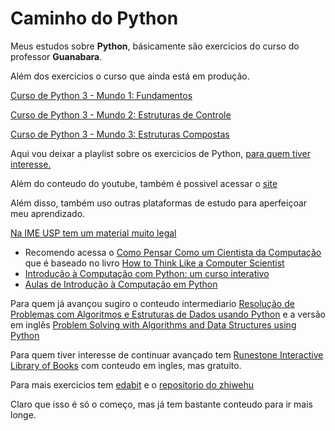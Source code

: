 # Caminho do Python


Meus estudos sobre **Python**, básicamente são exercicios do curso do professor **Guanabara**.
 
Além dos exercicios o curso que ainda está em produção. 

[Curso de Python 3 - Mundo 1: Fundamentos](https://www.youtube.com/watch?v=S9uPNppGsGo&list=PLHz_AreHm4dlKP6QQCekuIPky1CiwmdI6&ab_channel=CursoemV%C3%ADdeo)

[Curso de Python 3 - Mundo 2: Estruturas de Controle](https://www.youtube.com/watch?v=nJkVHusJp6E&list=PLHz_AreHm4dk_nZHmxxf_J0WRAqy5Czye&ab_channel=CursoemV%C3%ADdeo)

[Curso de Python 3 - Mundo 3: Estruturas Compostas](https://www.youtube.com/watch?v=0LB3FSfjvao&list=PLHz_AreHm4dksnH2jVTIVNviIMBVYyFnH&ab_channel=CursoemV%C3%ADdeo)

Aqui vou deixar a playlist sobre os exercicios de Python, [para quem tiver interesse.](https://www.youtube.com/watch?v=nIHq1MtJaKs&list=PLHz_AreHm4dm6wYOIW20Nyg12TAjmMGT-&index=1&ab_channel=CursoemV%C3%ADdeo)

Além do conteudo do youtube, também é possivel acessar o [site](https://www.cursoemvideo.com/)

Além disso, também uso outras plataformas de estudo para aperfeiçoar meu aprendizado.

[Na IME USP tem um material muito legal](https://panda.ime.usp.br/panda/python)

- Recomendo acessa o [Como Pensar Como um Cientista da Computação](https://panda.ime.usp.br/pensepy/static/pensepy/index.html) que é baseado no livro [How to Think Like a Computer Scientist](https://runestone.academy/runestone/books/published/thinkcspy/index.html)
- [Introdução à Computação com Python: um curso interativo](https://panda.ime.usp.br/cc110/static/cc110/index.html)
- [Aulas de Introdução à Computação em Python](https://panda.ime.usp.br/aulasPython/static/aulasPython/index.html)

Para quem já avançou sugiro o conteudo intermediario [Resolução de Problemas com Algoritmos e Estruturas de Dados usando Python](https://panda.ime.usp.br/pythonds/static/pythonds_pt/index.html) e a versão em inglês [Problem Solving with Algorithms and Data Structures using Python](https://runestone.academy/runestone/books/published/pythonds/index.html)

Para quem tiver interesse de continuar avançado tem [Runestone Interactive Library of Books](https://runestone.academy/runestone/books/index) com conteudo em ingles, mas gratuito. 

Para mais exercicios tem [edabit](https://edabit.com/challenges/python3) e o [repositorio do zhiwehu](https://github.com/zhiwehu/Python-programming-exercises/blob/master/100%2B%20Python%20challenging%20programming%20exercises%20for%20Python%203.md)

Claro que isso é só o começo, mas já tem bastante conteudo para ir mais longe.
